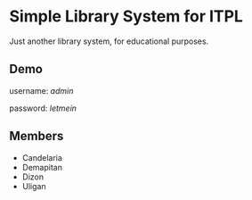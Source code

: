 ﻿# Simple Library System for ITPL
Just another library system, for educational purposes.

## Demo
username: *admin*

password: *letmein*

## Members
- Candelaria
- Demapitan
- Dizon
- Uligan